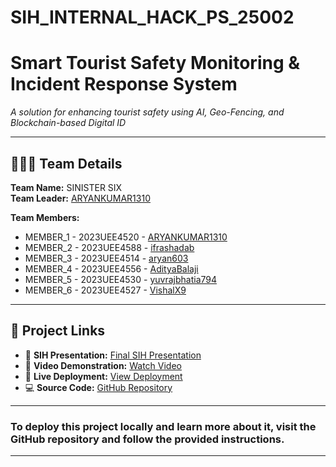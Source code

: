 # SIH_INTERNAL_HACK_PS_25002


# Smart Tourist Safety Monitoring & Incident Response System  
_A solution for enhancing tourist safety using AI, Geo-Fencing, and Blockchain-based Digital ID_

---

## 🧑‍🤝‍🧑 Team Details
**Team Name:** SINISTER SIX<br>
**Team Leader:** [ARYANKUMAR1310](https://github.com/ARYANKUMAR1310)  

**Team Members:**  
- MEMBER_1 - 2023UEE4520 - [ARYANKUMAR1310](https://github.com/ARYANKUMAR1310)  
- MEMBER_2 - 2023UEE4588 - [ifrashadab](https://github.com/ifrashadab)
- MEMBER_3 - 2023UEE4514 - [aryan603](https://github.com/aryan603)  
- MEMBER_4 - 2023UEE4556 - [AdityaBalaji](https://github.com/Neo-04)  
- MEMBER_5 - 2023UEE4530 - [yuvrajbhatia794](https://github.com/yuvrajbhatia794)  
- MEMBER_6 - 2023UEE4527 - [VishalX9](https://github.com/VishalX9)

---

## 🔗 Project Links
- 📑 **SIH Presentation:** [Final SIH Presentation](URL_TO_PPT)  
- 🎥 **Video Demonstration:** [Watch Video](UNLISTED_YOUTUBE_LINK)  
- 🚀 **Live Deployment:** [View Deployment](https://safetrail-2.onrender.com/profile)
- 💻 **Source Code:** [GitHub Repository](https://github.com/VishalX9/SafeTrail/tree/main)  

---
### To deploy this project locally and learn more about it, visit the GitHub repository and follow the provided instructions.
---


